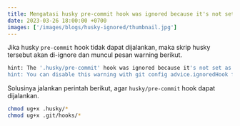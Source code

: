 ```yaml
---
title: Mengatasi husky pre-commit hook was ignored because it's not set as executable.
date: 2023-03-26 18:00:00 +0700
images: ['/images/blogs/husky-ignored/thumbnail.jpg']
---
```


Jika husky `pre-commit` hook tidak dapat dijalankan, maka skrip husky tersebut akan di-ignore dan muncul pesan warning berikut.

```bash
hint: The '.husky/pre-commit' hook was ignored because it's not set as executable.
hint: You can disable this warning with git config advice.ignoredHook false.
```

Solusinya jalankan perintah berikut, agar `husky/pre-commit` hook dapat dijalankan.

```bash
chmod ug+x .husky/*
chmod ug+x .git/hooks/*
```